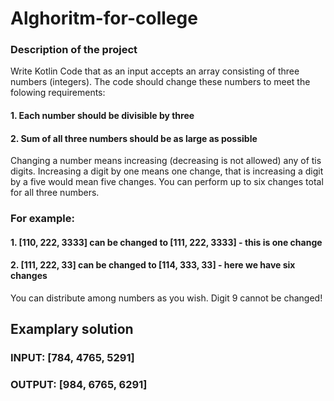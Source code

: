# Alghoritm-for-college

### Description of the project
Write Kotlin Code that as an input accepts an array consisting of three numbers (integers).
The code should change these numbers to meet the folowing requirements:
#### 1. Each number should be divisible by three
#### 2. Sum of all three numbers should be as large as possible
Changing
a number means increasing  (decreasing is not allowed) any of tis digits. Increasing a digit by
one means one change, that is increasing a digit by a five would mean five changes.
You can perform up to six changes total for all three numbers.
### For example:
#### 1. [110, 222, 3333] can be changed to [111, 222, 3333] - this is one change
#### 2. [111, 222, 33] can be changed to [114, 333, 33] - here we have six changes

You can distribute among numbers as you wish.
Digit 9 cannot be changed!

## Examplary solution
### INPUT: [784, 4765, 5291]
### OUTPUT: [984, 6765, 6291]

